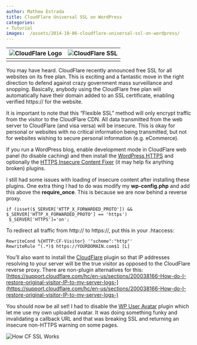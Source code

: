 ```yaml
---
author: Mathew Estrada
title: CloudFlare Universal SSL on WordPress
categories:
- Tutorial
images:  /assets/2014-10-06-cloudflare-universal-ssl-on-wordpress/
---
```


| ![CloudFlare Logo]({{page.images}}cloudflare-blog.jpg) | ![CloudFlare SSL]({{page.images}}cloudflare-illustration-universal-ssl-1-.png) |
| ---------------------------------------- | ---------------------------------------- |
|                                          |                                          |

You may have heard. CloudFlare recently announced free SSL for all websites on its free plan. This is exciting and a fantastic move in the right direction to defend against crazy government mass surveillance and snopping. Basically, anybody using the CloudFlare free plan will automatically have their domain added to an SSL certificate, enabling verified https:// for the website.

It is important to note that this “Flexible SSL” method will only encrypt traffic from the visitor to the CloudFlare CDN. All data transmitted from the web server to CloudFlare (and visa versa) will be insecure. This is okay for personal or websites with no critical information being transmitted, but not for websites wishing to secure personal information (e.g. eCommerce).

<!--more-->

If you run a WordPress blog, enable development mode in CloudFlare web panel (to disable caching) and then install the [WordPress HTTPS](https://wordpress.org/plugins/wordpress-https/) and optionally the [HTTPS Insecure Content Fixer](https://wordpress.org/plugins/ssl-insecure-content-fixer/) (it may help fix anything broken) plugins.

I still had some issues with loading of insecure content after installing these plugins. One extra thing I had to do was modify my **wp-config.php** and add this above the **require_once**. This is because we are now behind a reverse proxy.

```
if (isset($_SERVER['HTTP_X_FORWARDED_PROTO']) && $_SERVER['HTTP_X_FORWARDED_PROTO'] == 'https')
 $_SERVER['HTTPS']='on';
```

To redirect all traffic from http:// to https://, put this in your .htaccess:

```
RewriteCond %{HTTP:CF-Visitor} '"scheme":"http"'
RewriteRule ^(.*)$ https://YOURDOMAIN.com$1 [L]
```

 

You’ll also want to install the [CloudFlare](https://wordpress.org/plugins/cloudflare/) plugin so that IP addresses resolving to your server will be the true visitor as opposed to the CloudFlare reverse proxy.
There are non-plugin alternatives for this: [https://support.cloudflare.com/hc/en-us/sections/200038166-How-do-I-restore-original-visitor-IP-to-my-server-logs-](https://support.cloudflare.com/hc/en-us/sections/200038166-How-do-I-restore-original-visitor-IP-to-my-server-logs-)

You should now be all set! I had to disable the [WP User Avatar](https://wordpress.org/plugins/wp-user-avatar/) plugin which let me use my own uploaded avatar. It was doing something funky and invalidating a callback URL and that was breaking SSL and returning an insecure non-HTTPS warning on some pages.

 

![How CF SSL Works]({{page.images}}ssl.png)